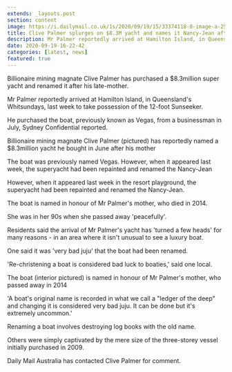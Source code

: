 ```yaml
---
extends: _layouts.post
section: content
image: https://i.dailymail.co.uk/1s/2020/09/19/15/33374118-0-image-a-25_1600526871357.jpg 
title: Clive Palmer splurges on $8.3M yacht and names it Nancy-Jean after his mother who died in 2014 
description: Mr Palmer reportedly arrived at Hamilton Island, in Queenslands Whitsundays, last week aboard the 12-foot Sunseeker he purchased from a business.man in July 
date: 2020-09-19-16-22-42 
categories: [latest, news] 
featured: true 
--- 
```

Billionaire mining magnate Clive Palmer has purchased a $8.3million super yacht and renamed it after his late-mother.

Mr Palmer reportedly arrived at Hamilton Island, in Queensland's Whitsundays, last week to take possession of the 12-foot Sunseeker.

He purchased the boat, previously known as Vegas, from a businessman in July, Sydney Confidential reported.

Billionaire mining magnate Clive Palmer (pictured) has reportedly named a $8.3million yacht he bought in June after his mother

The boat was previously named Vegas. However, when it appeared last week, the superyacht had been repainted and renamed the Nancy-Jean

However, when it appeared last week in the resort playground, the superyacht had been repainted and renamed the Nancy-Jean.

The boat is named in honour of Mr Palmer's mother, who died in 2014. 

She was in her 90s when she passed away 'peacefully'. 

Residents said the arrival of Mr Palmer's yacht has 'turned a few heads' for many reasons - in an area where it isn't unusual to see a luxury boat.

One said it was 'very bad juju' that the boat had been renamed.     

'Re-christening a boat is considered bad luck to boaties,' said one local.

The boat (interior pictured) is named in honour of Mr Palmer's mother, who passed away in 2014

'A boat's original name is recorded in what we call a "ledger of the deep" and changing it is considered very bad juju. It can be done but it's extremely uncommon.' 

Renaming a boat involves destroying log books with the old name. 

Others were simply captivated by the mere size of the three-storey vessel initially purchased in 2009.    

Daily Mail Australia has contacted Clive Palmer for comment. 

